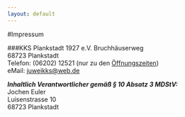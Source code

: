 ```yaml
---
layout: default
---
```

#Impressum

###KKS Plankstadt 1927 e.V.
Bruchhäuserweg  
68723 Plankstadt  
Telefon: (06202) 12521 (nur zu den [Öffnungszeiten](/oeffnungszeiten.html))   
eMail:  juweikks@web.de  


___Inhaltlich Verantwortlicher gemäß § 10 Absatz 3 MDStV:___  
Jochen Euler  
Luisenstrasse 10  
68723 Plankstadt  

